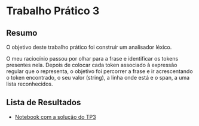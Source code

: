 # Trabalho Prático 3

## Resumo
O objetivo deste trabalho prático foi construir um analisador léxico.

O meu raciocínio passou por olhar para a frase e identificar os tokens presentes nela. Depois de colocar cada token associado à expressão regular que o representa, o objetivo foi percorrer a frase e ir acrescentando o token encontrado, o seu valor (string), a linha onde está e o span, a uma lista reconhecidos.

## Lista de Resultados
- [Notebook com a solução do TP3](tp3.ipynb)
